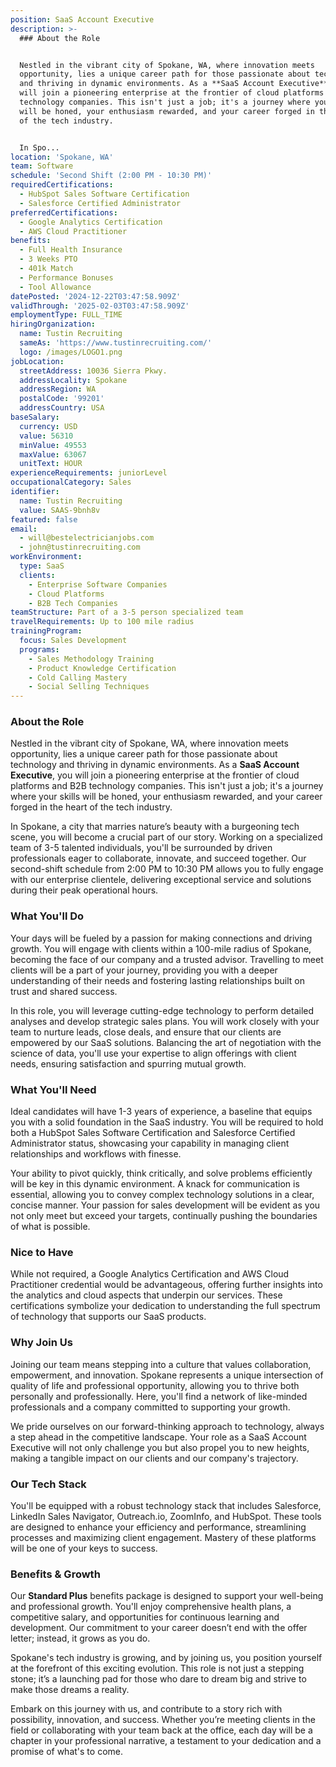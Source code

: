 ```yaml
---
position: SaaS Account Executive
description: >-
  ### About the Role


  Nestled in the vibrant city of Spokane, WA, where innovation meets
  opportunity, lies a unique career path for those passionate about technology
  and thriving in dynamic environments. As a **SaaS Account Executive**, you
  will join a pioneering enterprise at the frontier of cloud platforms and B2B
  technology companies. This isn't just a job; it's a journey where your skills
  will be honed, your enthusiasm rewarded, and your career forged in the heart
  of the tech industry.


  In Spo...
location: 'Spokane, WA'
team: Software
schedule: 'Second Shift (2:00 PM - 10:30 PM)'
requiredCertifications:
  - HubSpot Sales Software Certification
  - Salesforce Certified Administrator
preferredCertifications:
  - Google Analytics Certification
  - AWS Cloud Practitioner
benefits:
  - Full Health Insurance
  - 3 Weeks PTO
  - 401k Match
  - Performance Bonuses
  - Tool Allowance
datePosted: '2024-12-22T03:47:58.909Z'
validThrough: '2025-02-03T03:47:58.909Z'
employmentType: FULL_TIME
hiringOrganization:
  name: Tustin Recruiting
  sameAs: 'https://www.tustinrecruiting.com/'
  logo: /images/LOGO1.png
jobLocation:
  streetAddress: 10036 Sierra Pkwy.
  addressLocality: Spokane
  addressRegion: WA
  postalCode: '99201'
  addressCountry: USA
baseSalary:
  currency: USD
  value: 56310
  minValue: 49553
  maxValue: 63067
  unitText: HOUR
experienceRequirements: juniorLevel
occupationalCategory: Sales
identifier:
  name: Tustin Recruiting
  value: SAAS-9bnh8v
featured: false
email:
  - will@bestelectricianjobs.com
  - john@tustinrecruiting.com
workEnvironment:
  type: SaaS
  clients:
    - Enterprise Software Companies
    - Cloud Platforms
    - B2B Tech Companies
teamStructure: Part of a 3-5 person specialized team
travelRequirements: Up to 100 mile radius
trainingProgram:
  focus: Sales Development
  programs:
    - Sales Methodology Training
    - Product Knowledge Certification
    - Cold Calling Mastery
    - Social Selling Techniques
---
```




### About the Role

Nestled in the vibrant city of Spokane, WA, where innovation meets opportunity, lies a unique career path for those passionate about technology and thriving in dynamic environments. As a **SaaS Account Executive**, you will join a pioneering enterprise at the frontier of cloud platforms and B2B technology companies. This isn't just a job; it's a journey where your skills will be honed, your enthusiasm rewarded, and your career forged in the heart of the tech industry.

In Spokane, a city that marries nature’s beauty with a burgeoning tech scene, you will become a crucial part of our story. Working on a specialized team of 3-5 talented individuals, you'll be surrounded by driven professionals eager to collaborate, innovate, and succeed together. Our second-shift schedule from 2:00 PM to 10:30 PM allows you to fully engage with our enterprise clientele, delivering exceptional service and solutions during their peak operational hours.

### What You'll Do

Your days will be fueled by a passion for making connections and driving growth. You will engage with clients within a 100-mile radius of Spokane, becoming the face of our company and a trusted advisor. Travelling to meet clients will be a part of your journey, providing you with a deeper understanding of their needs and fostering lasting relationships built on trust and shared success.

In this role, you will leverage cutting-edge technology to perform detailed analyses and develop strategic sales plans. You will work closely with your team to nurture leads, close deals, and ensure that our clients are empowered by our SaaS solutions. Balancing the art of negotiation with the science of data, you'll use your expertise to align offerings with client needs, ensuring satisfaction and spurring mutual growth.

### What You'll Need

Ideal candidates will have 1-3 years of experience, a baseline that equips you with a solid foundation in the SaaS industry. You will be required to hold both a HubSpot Sales Software Certification and Salesforce Certified Administrator status, showcasing your capability in managing client relationships and workflows with finesse.

Your ability to pivot quickly, think critically, and solve problems efficiently will be key in this dynamic environment. A knack for communication is essential, allowing you to convey complex technology solutions in a clear, concise manner. Your passion for sales development will be evident as you not only meet but exceed your targets, continually pushing the boundaries of what is possible.

### Nice to Have

While not required, a Google Analytics Certification and AWS Cloud Practitioner credential would be advantageous, offering further insights into the analytics and cloud aspects that underpin our services. These certifications symbolize your dedication to understanding the full spectrum of technology that supports our SaaS products.

### Why Join Us

Joining our team means stepping into a culture that values collaboration, empowerment, and innovation. Spokane represents a unique intersection of quality of life and professional opportunity, allowing you to thrive both personally and professionally. Here, you'll find a network of like-minded professionals and a company committed to supporting your growth.

We pride ourselves on our forward-thinking approach to technology, always a step ahead in the competitive landscape. Your role as a SaaS Account Executive will not only challenge you but also propel you to new heights, making a tangible impact on our clients and our company's trajectory.

### Our Tech Stack

You'll be equipped with a robust technology stack that includes Salesforce, LinkedIn Sales Navigator, Outreach.io, ZoomInfo, and HubSpot. These tools are designed to enhance your efficiency and performance, streamlining processes and maximizing client engagement. Mastery of these platforms will be one of your keys to success.

### Benefits & Growth

Our **Standard Plus** benefits package is designed to support your well-being and professional growth. You'll enjoy comprehensive health plans, a competitive salary, and opportunities for continuous learning and development. Our commitment to your career doesn’t end with the offer letter; instead, it grows as you do.

Spokane's tech industry is growing, and by joining us, you position yourself at the forefront of this exciting evolution. This role is not just a stepping stone; it’s a launching pad for those who dare to dream big and strive to make those dreams a reality.

Embark on this journey with us, and contribute to a story rich with possibility, innovation, and success. Whether you’re meeting clients in the field or collaborating with your team back at the office, each day will be a chapter in your professional narrative, a testament to your dedication and a promise of what's to come.
